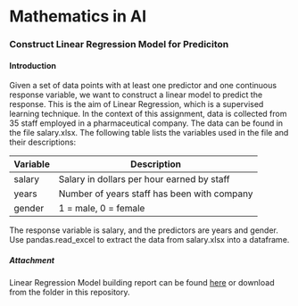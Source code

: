 # Mathematics in AI 

### Construct Linear Regression Model for Prediciton 

#### Introduction
Given a set of data points with at least one predictor and one continuous response variable, we want to construct a linear model to predict the response.  This is the aim of Linear Regression, which is a supervised learning technique.
In the context of this assignment, data is collected from 35 staff employed in a pharmaceutical company.  The data can be found in the file salary.xlsx.  The following table lists the variables used in the file and their descriptions:


| Variable |       	Description                           |
|--------- |--------------------------------------------- |
| salary   |Salary in dollars per hour earned by staff    |
| years	   |Number of years staff has been with company   |
| gender   |1 = male, 0 = female                          |

The response variable is salary, and the predictors are years and gender.
Use pandas.read_excel to extract the data from salary.xlsx into a dataframe.  

##### Attachment 
Linear Regression Model building report can be found [here](https://drive.google.com/file/d/1ZGuAcBmIaWmP5mwlaUJ1WUpJkKfZB7BE/view?usp=sharing) or download from the folder in this repository. 
